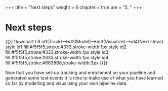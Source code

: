 +++
title = "Next steps"
weight = 6
chapter = true
pre = "5. "
+++

<!-- ### Chapter 6 -->

# Next steps

{{<mermaid>}}
flowchart LR
    id1(Track)-->id2(Model)-->id3(Visualize)-->id4(Next steps)
    style id1 fill:#f5f5f5,stroke:#333,stroke-width:1px
    style id2 fill:#f5f5f5,stroke:#333,stroke-width:1px
    style id3 fill:#f5f5f5,stroke:#333,stroke-width:1px
    style id4 fill:#f5f5f5,stroke:#6638B8,stroke-width:3px
{{</mermaid >}}

Now that you have set-up tracking and enrichment on your pipeline and generated some test events it is time to make use of what you have learned so far by modelling and visualising your own pipeline data.
